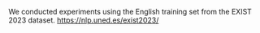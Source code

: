 We conducted experiments using the English training set from the EXIST 2023 dataset. https://nlp.uned.es/exist2023/

